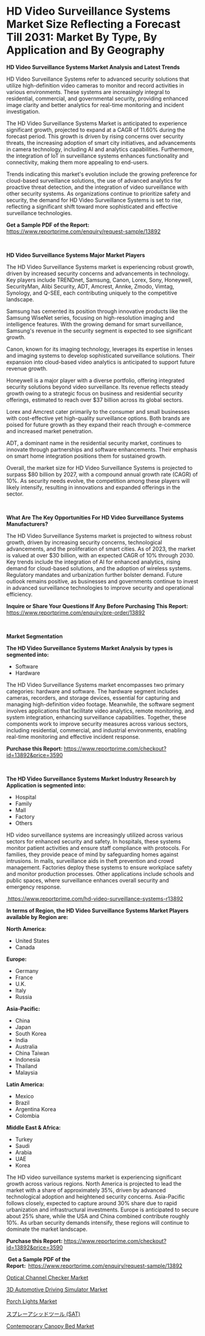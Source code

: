 <p><h1>HD Video Surveillance Systems Market Size Reflecting a Forecast Till 2031: Market By Type, By Application and By Geography</h1></p><p><strong>HD Video Surveillance Systems Market Analysis and Latest Trends</strong></p>
<p><p>HD Video Surveillance Systems refer to advanced security solutions that utilize high-definition video cameras to monitor and record activities in various environments. These systems are increasingly integral to residential, commercial, and governmental security, providing enhanced image clarity and better analytics for real-time monitoring and incident investigation.</p><p>The HD Video Surveillance Systems Market is anticipated to experience significant growth, projected to expand at a CAGR of 11.60% during the forecast period. This growth is driven by rising concerns over security threats, the increasing adoption of smart city initiatives, and advancements in camera technology, including AI and analytics capabilities. Furthermore, the integration of IoT in surveillance systems enhances functionality and connectivity, making them more appealing to end-users.</p><p>Trends indicating this market's evolution include the growing preference for cloud-based surveillance solutions, the use of advanced analytics for proactive threat detection, and the integration of video surveillance with other security systems. As organizations continue to prioritize safety and security, the demand for HD Video Surveillance Systems is set to rise, reflecting a significant shift toward more sophisticated and effective surveillance technologies.</p></p>
<p><strong>Get a Sample PDF of the Report:&nbsp;</strong> <a href="https://www.reportprime.com/enquiry/request-sample/13892">https://www.reportprime.com/enquiry/request-sample/13892</a></p>
<p>&nbsp;</p>
<p><strong>HD Video Surveillance Systems Major Market Players</strong></p>
<p><p>The HD Video Surveillance Systems market is experiencing robust growth, driven by increased security concerns and advancements in technology. Key players include TRENDnet, Samsung, Canon, Lorex, Sony, Honeywell, SecurityMan, Alibi Security, ADT, Amcrest, Annke, Zmodo, Vimtag, Synology, and Q-SEE, each contributing uniquely to the competitive landscape.</p><p>Samsung has cemented its position through innovative products like the Samsung WiseNet series, focusing on high-resolution imaging and intelligence features. With the growing demand for smart surveillance, Samsung's revenue in the security segment is expected to see significant growth.</p><p>Canon, known for its imaging technology, leverages its expertise in lenses and imaging systems to develop sophisticated surveillance solutions. Their expansion into cloud-based video analytics is anticipated to support future revenue growth.</p><p>Honeywell is a major player with a diverse portfolio, offering integrated security solutions beyond video surveillance. Its revenue reflects steady growth owing to a strategic focus on business and residential security offerings, estimated to reach over $37 billion across its global sectors.</p><p>Lorex and Amcrest cater primarily to the consumer and small businesses with cost-effective yet high-quality surveillance options. Both brands are poised for future growth as they expand their reach through e-commerce and increased market penetration.</p><p>ADT, a dominant name in the residential security market, continues to innovate through partnerships and software enhancements. Their emphasis on smart home integration positions them for sustained growth.</p><p>Overall, the market size for HD Video Surveillance Systems is projected to surpass $80 billion by 2027, with a compound annual growth rate (CAGR) of 10%. As security needs evolve, the competition among these players will likely intensify, resulting in innovations and expanded offerings in the sector.</p></p>
<p>&nbsp;</p>
<p><strong>What Are The Key Opportunities For HD Video Surveillance Systems Manufacturers?</strong></p>
<p><p>The HD Video Surveillance Systems market is projected to witness robust growth, driven by increasing security concerns, technological advancements, and the proliferation of smart cities. As of 2023, the market is valued at over $30 billion, with an expected CAGR of 10% through 2030. Key trends include the integration of AI for enhanced analytics, rising demand for cloud-based solutions, and the adoption of wireless systems. Regulatory mandates and urbanization further bolster demand. Future outlook remains positive, as businesses and governments continue to invest in advanced surveillance technologies to improve security and operational efficiency.</p></p>
<p><strong>Inquire or Share Your Questions If Any Before Purchasing This Report:</strong> <a href="https://www.reportprime.com/enquiry/pre-order/13892">https://www.reportprime.com/enquiry/pre-order/13892</a></p>
<p>&nbsp;</p>
<p><strong>Market Segmentation</strong></p>
<p><strong>The HD Video Surveillance Systems Market Analysis by types is segmented into:</strong></p>
<p><ul><li>Software</li><li>Hardware</li></ul></p>
<p><p>The HD Video Surveillance Systems market encompasses two primary categories: hardware and software. The hardware segment includes cameras, recorders, and storage devices, essential for capturing and managing high-definition video footage. Meanwhile, the software segment involves applications that facilitate video analytics, remote monitoring, and system integration, enhancing surveillance capabilities. Together, these components work to improve security measures across various sectors, including residential, commercial, and industrial environments, enabling real-time monitoring and effective incident response.</p></p>
<p><strong>Purchase this Report:&nbsp;</strong><a href="https://www.reportprime.com/checkout?id=13892&price=3590">https://www.reportprime.com/checkout?id=13892&price=3590</a></p>
<p>&nbsp;</p>
<p><strong>The HD Video Surveillance Systems Market Industry Research by Application is segmented into:</strong></p>
<p><ul><li>Hospital</li><li>Family</li><li>Mall</li><li>Factory</li><li>Others</li></ul></p>
<p><p>HD video surveillance systems are increasingly utilized across various sectors for enhanced security and safety. In hospitals, these systems monitor patient activities and ensure staff compliance with protocols. For families, they provide peace of mind by safeguarding homes against intrusions. In malls, surveillance aids in theft prevention and crowd management. Factories deploy these systems to ensure workplace safety and monitor production processes. Other applications include schools and public spaces, where surveillance enhances overall security and emergency response.</p></p>
<p><a href="https://www.reportprime.com/hd-video-surveillance-systems-r13892">&nbsp;https://www.reportprime.com/hd-video-surveillance-systems-r13892</a></p>
<p><strong>In terms of Region, the HD Video Surveillance Systems Market Players available by Region are:</strong></p>
<p>
    <p> <strong> North America: </strong>
        <ul>
            <li>United States</li>
            <li>Canada</li>
        </ul>
        </p> 
    <p> <strong> Europe: </strong>
        <ul>
            <li>Germany</li>
            <li>France</li>
            <li>U.K.</li>
            <li>Italy</li>
            <li>Russia</li>
        </ul>
        </p> 
    <p> <strong> Asia-Pacific: </strong>
        <ul>
            <li>China</li>
            <li>Japan</li>
            <li>South Korea</li>
            <li>India</li>
            <li>Australia</li>
            <li>China Taiwan</li>
            <li>Indonesia</li>
            <li>Thailand</li>
            <li>Malaysia</li>
        </ul>
        </p> 
    <p> <strong> Latin America: </strong>
        <ul>
            <li>Mexico</li>
            <li>Brazil</li>
            <li>Argentina Korea</li>
            <li>Colombia</li>
        </ul>
        </p> 
    <p> <strong> Middle East & Africa: </strong>
        <ul>
            <li>Turkey</li>
            <li>Saudi</li>
            <li>Arabia</li>
            <li>UAE</li>
            <li>Korea</li>
        </ul>
    </p>
    </p>
<p><p>The HD video surveillance systems market is experiencing significant growth across various regions. North America is projected to lead the market with a share of approximately 35%, driven by advanced technological adoption and heightened security concerns. Asia-Pacific follows closely, expected to capture around 30% share due to rapid urbanization and infrastructural investments. Europe is anticipated to secure about 25% share, while the USA and China combined contribute roughly 10%. As urban security demands intensify, these regions will continue to dominate the market landscape.</p></p>
<p><strong>Purchase this Report: </strong><a href="https://www.reportprime.com/checkout?id=13892&price=3590">https://www.reportprime.com/checkout?id=13892&price=3590</a></p>
<p>&nbsp;<strong>Get a Sample PDF of the Report:&nbsp;&nbsp;</strong><a href="https://www.reportprime.com/enquiry/request-sample/13892">https://www.reportprime.com/enquiry/request-sample/13892</a></p>
<p><strong></strong></p>
<p><p><a href="https://issuu.com/reportprime-2/docs/optical-channel-checker-market-size_4140ce4c789fa6">Optical Channel Checker Market</a></p><p><a href="https://medium.com/@shjsi3663/the-global-market-overview-of-the-3d-automotive-driving-simulator-market-provides-a-unique-941e0ff1fbc8">3D Automotive Driving Simulator Market</a></p><p><a href="https://www.linkedin.com/pulse/how-porch-lights-market-evolve-growth-analysis-year-hycse?trackingId=vxZL7s%2BoRNihVGO1cx0zVw%3D%3D">Porch Lights Market</a></p><p><a href="https://medium.com/@jessicagtk0/spray-acid-tool-sat-market-%E3%81%AE%E3%82%B0%E3%83%AD%E3%83%BC%E3%83%90%E3%83%AB%E5%B8%82%E5%A0%B4%E6%A6%82%E8%A6%81%E3%81%AF-%E4%B8%96%E7%95%8C%E3%81%8A%E3%82%88%E3%81%B3%E4%B8%BB%E8%A6%81%E5%B8%82%E5%A0%B4%E3%81%AB%E3%81%8A%E3%81%91%E3%82%8B%E6%A5%AD%E7%95%8C%E3%81%AB%E5%BD%B1%E9%9F%BF%E3%82%92%E4%B8%8E%E3%81%88%E3%82%8B%E4%B8%BB%E8%A6%81%E3%81%AA%E3%83%88%E3%83%AC%E3%83%B3%E3%83%89%E3%81%AB%E3%81%A4%E3%81%84%E3%81%A6-%E7%8B%AC%E8%87%AA%E3%81%AE%E8%A6%96%E7%82%B9%E3%82%92%E6%8F%90%E4%BE%9B%E3%81%97%E3%81%BE%E3%81%99-dd3ff7c22f79">スプレーアシッドツール (SAT)</a></p><p><a href="https://www.linkedin.com/pulse/contemporary-canopy-bed-market-indicators-size-regional-lrhne?trackingId=%2FyJYrcbzQA6ibGs2Z1aTiA%3D%3D">Contemporary Canopy Bed Market</a></p></p>